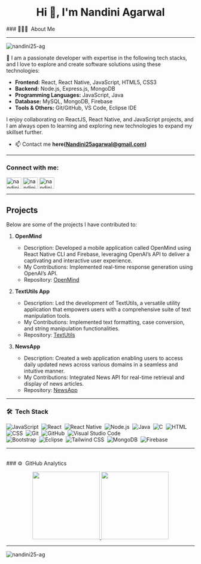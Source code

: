 

<h1 align="center">Hi 👋, I'm Nandini Agarwal</h1>
### 👨🏻‍💻 &nbsp;About Me

<hr>
<p align="left"> <img src="https://komarev.com/ghpvc/?username=nandini25-ag&label=Profile%20views&color=0e75b6&style=flat" alt="nandini25-ag" /> </p>

🔭 I am a passionate developer with expertise in the following tech stacks, and I love to explore and create software solutions using these technologies:

- **Frontend:** React, React Native, JavaScript, HTML5, CSS3
- **Backend:** Node.js, Express.js, MongoDB
- **Programming Languages:** JavaScript, Java
- **Database:** MySQL, MongoDB, Firebase
- **Tools & Others:** Git/GitHub, VS Code, Eclipse IDE

I enjoy collaborating on ReactJS, React Native, and JavaScript projects, and I am always open to learning and exploring new technologies to expand my skillset further.

- 📫 Contact me **here(Nandini25agarwal@gmail.com)**
<hr>

<h3 align="left">Connect with me:</h3>
<p align="left">
<a href="https://www.linkedin.com/in/nandini25agarwal/" target="blank"><img align="center" src="https://raw.githubusercontent.com/rahuldkjain/github-profile-readme-generator/master/src/images/icons/Social/linked-in-alt.svg" alt="nandini agarwal" height="30" width="40" /></a>
<a href="https://www.hackerrank.com/nandiniagarwal" target="blank"><img align="center" src="https://raw.githubusercontent.com/rahuldkjain/github-profile-readme-generator/master/src/images/icons/Social/hackerrank.svg" alt="nandiniagarwal" height="30" width="40" /></a>
<a href="https://www.leetcode.com/nandiniagarwal" target="blank"><img align="center" src="https://raw.githubusercontent.com/rahuldkjain/github-profile-readme-generator/master/src/images/icons/Social/leet-code.svg" alt="nandiniagarwal" height="30" width="40" /></a>
</p>
<hr>

## Projects

Below are some of the projects I have contributed to:

1. **OpenMind**
   - Description: Developed a mobile application called OpenMind using React Native CLI and Firebase, leveraging OpenAI’s API to deliver a captivating and interactive user experience.
   - My Contributions: Implemented real-time response generation using OpenAI’s API.
   - Repository: [OpenMind](https://github.com/nandini25-ag/OpenMind)

2. **TextUtils App**
   - Description: Led the development of TextUtils, a versatile utility application that empowers users with a comprehensive suite of text manipulation tools.
   - My Contributions: Implemented text formatting, case conversion, and string manipulation functionalities.
   - Repository: [TextUtils](https://github.com/nandini25-ag/TextUtils)

3. **NewsApp**
   - Description: Created a web application enabling users to access daily updated news across various domains in a seamless and intuitive manner.
   - My Contributions: Integrated News API for real-time retrieval and display of news articles.
   - Repository: [NewsApp](https://github.com/nandini25-ag/NewsApp)
<hr>

### 🛠 &nbsp;Tech Stack

![JavaScript](https://img.shields.io/badge/-JavaScript-05122A?style=flat&logo=javascript)&nbsp;
![React](https://img.shields.io/badge/-React-05122A?style=flat&logo=react)&nbsp;
![React Native](https://img.shields.io/badge/-React%20Native-05122A?style=flat&logo=react)&nbsp;
![Node.js](https://img.shields.io/badge/-Node.js-05122A?style=flat&logo=node.js)&nbsp;
![Java](https://img.shields.io/badge/-Java-05122A?style=flat&logo=Java&logoColor=FFA518)&nbsp;
![C](https://img.shields.io/badge/-C-05122A?style=flat&logo=C&logoColor=A8B9CC)&nbsp;
![HTML](https://img.shields.io/badge/-HTML-05122A?style=flat&logo=HTML5)&nbsp;
![CSS](https://img.shields.io/badge/-CSS-05122A?style=flat&logo=CSS3&logoColor=1572B6)&nbsp;
![Git](https://img.shields.io/badge/-Git-05122A?style=flat&logo=git)&nbsp;
![GitHub](https://img.shields.io/badge/-GitHub-05122A?style=flat&logo=github)&nbsp;
![Visual Studio Code](https://img.shields.io/badge/-Visual%20Studio%20Code-05122A?style=flat&logo=visual-studio-code&logoColor=007ACC)\
![Bootstrap](https://img.shields.io/badge/-Bootstrap-05122A?style=flat&logo=bootstrap&logoColor=563D7C)&nbsp;
![Eclipse](https://img.shields.io/badge/-Eclipse-05122A?style=flat&logo=eclipse-ide&logoColor=2C2255)&nbsp;
![Tailwind CSS](https://img.shields.io/badge/-Tailwind%20CSS-05122A?style=flat&logo=tailwind-css)&nbsp;
![MongoDB](https://img.shields.io/badge/-MongoDB-05122A?style=flat&logo=mongodb)&nbsp;
![Firebase](https://img.shields.io/badge/-Firebase-05122A?style=flat&logo=firebase)&nbsp;


<hr>
<br>
### ⚙️ &nbsp;GitHub Analytics


<p align="center">
<a href="https://github.com/nandini25-ag">
  <img height="180em" src="https://github-readme-stats-eight-theta.vercel.app/api?username=nandini25-ag&show_icons=true&theme=algolia&include_all_commits=true&count_private=true"/>
  <img height="180em" src="https://github-readme-stats-eight-theta.vercel.app/api/top-langs/?username=nandini25-ag&layout=compact&langs_count=8&theme=algolia"/>
</a>
</p>

<hr>
<p><img align="center" src="https://github-readme-streak-stats.herokuapp.com/?user=nandini25-ag&" alt="nandini25-ag" /></p>
